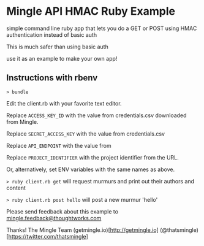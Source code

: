Mingle API HMAC Ruby Example
============================

simple command line ruby app that lets you do a GET or POST using HMAC authentication instead of basic auth

This is much safer than using basic auth

use it as an example to make your own app!


Instructions with rbenv
-----------------------

`> bundle`

Edit the client.rb with your favorite text editor.

Replace `ACCESS_KEY_ID` with the value from credentials.csv downloaded from Mingle.

Replace `SECRET_ACCESS_KEY` with the value from credentials.csv

Replace `API_ENDPOINT` with the value from

Replace `PROJECT_IDENTIFIER` with the project identifier from the URL.

Or, alternatively, set ENV variables with the same names as above.

`> ruby client.rb get` will request murmurs and print out their authors and content

`> ruby client.rb post hello` will post a new murmur 'hello'

Please send feedback about this example to mingle.feedback@thoughtworks.com

Thanks!
The Mingle Team
(getmingle.io)[http://getmingle.io]
(@thatsmingle)[https://twitter.com/thatsmingle]